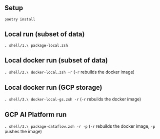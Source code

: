 ## Setup

`poetry install`

## Local run (subset of data)

`. shell/1.\ package-local.zsh`

## Local docker run (subset of data)

`. shell/2.\ docker-local.zsh -r` (`-r` rebuilds the docker image)

## Local docker run (GCP storage)

`. shell/3.\ docker-local-gs.zsh -r` (`-r` rebuilds the docker image)

## GCP AI Platform run

`. shell/3.\ package-dataflow.zsh -r -p` (`-r` rebuilds the docker image, `-p` pushes the image)
